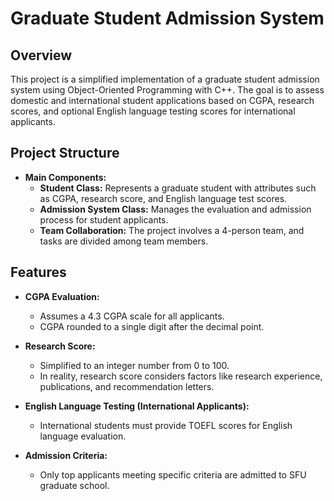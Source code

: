 # Graduate Student Admission System

## Overview
This project is a simplified implementation of a graduate student admission system using Object-Oriented Programming with C++. The goal is to assess domestic and international student applications based on CGPA, research scores, and optional English language testing scores for international applicants.

## Project Structure
- **Main Components:**
  - **Student Class:** Represents a graduate student with attributes such as CGPA, research score, and English language test scores.
  - **Admission System Class:** Manages the evaluation and admission process for student applicants.
  - **Team Collaboration:** The project involves a 4-person team, and tasks are divided among team members.

## Features
- **CGPA Evaluation:**
  - Assumes a 4.3 CGPA scale for all applicants.
  - CGPA rounded to a single digit after the decimal point.

- **Research Score:**
  - Simplified to an integer number from 0 to 100.
  - In reality, research score considers factors like research experience, publications, and recommendation letters.

- **English Language Testing (International Applicants):**
  - International students must provide TOEFL scores for English language evaluation.

- **Admission Criteria:**
  - Only top applicants meeting specific criteria are admitted to SFU graduate school.





